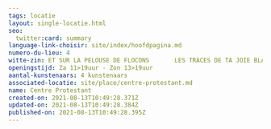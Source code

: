 ```yaml
---
tags: locatie
layout: single-locatie.html
seo:
  twitter:card: summary
language-link-choisir: site/index/hoofdpagina.md
numero-du-lieu: 4
witte-zin: ET SUR LA PELOUSE DE FLOCONS       LES TRACES DE TA JOIE BLANCHE
openingstijd: Za 11>19uur - Zon 13>19uur
aantal-kunstenaars: 4 kunstenaars
associated-locatie: site/place/centre-protestant.md
name: Centre Protestant
created-on: 2021-08-13T10:49:28.371Z
updated-on: 2021-08-13T10:49:28.384Z
published-on: 2021-08-13T10:49:28.395Z
---
```

